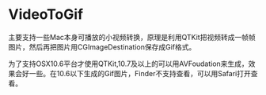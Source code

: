 VideoToGif
==========

主要支持一些Mac本身可播放的小视频转换，原理是利用QTKit把视频转成一帧帧图片，然后再把图片用CGImageDestination保存成Gif格式。

为了支持OSX10.6平台才使用QTKit,10.7及以上的可以用AVFoudation来生成，效果会好一些。在10.6以下生成的Gif图片，Finder不支持查看，可以用Safari打开查看。
